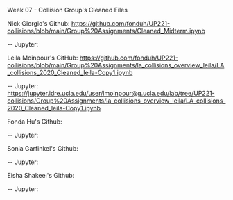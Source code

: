 Week 07 - Collision Group's Cleaned Files

Nick Giorgio's Github: https://github.com/fonduh/UP221-collisions/blob/main/Group%20Assignments/Cleaned_Midterm.ipynb

-- Jupyter:

Leila Moinpour's GitHub: https://github.com/fonduh/UP221-collisions/blob/main/Group%20Assignments/la_collisions_overview_leila/LA_collisions_2020_Cleaned_leila-Copy1.ipynb

-- Jupyter: https://jupyter.idre.ucla.edu/user/lmoinpour@g.ucla.edu/lab/tree/UP221-collisions/Group%20Assignments/la_collisions_overview_leila/LA_collisions_2020_Cleaned_leila-Copy1.ipynb

Fonda Hu's Github: 

-- Jupyter:

Sonia Garfinkel's Github:

-- Jupyter:

Eisha Shakeel's Github: 

-- Jupyter:
